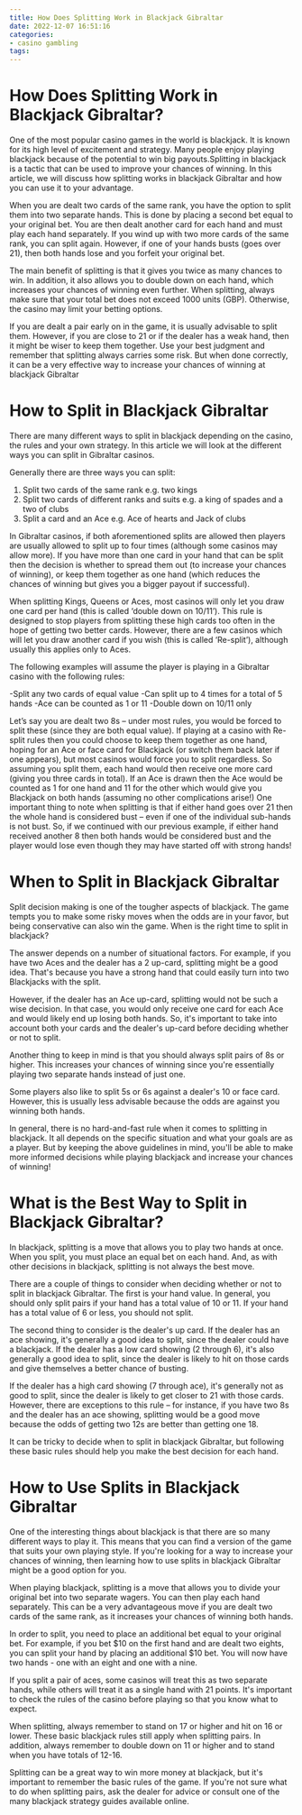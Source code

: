 ```yaml
---
title: How Does Splitting Work in Blackjack Gibraltar
date: 2022-12-07 16:51:16
categories:
- casino gambling
tags:
---
```



#  How Does Splitting Work in Blackjack Gibraltar?

One of the most popular casino games in the world is blackjack. It is known for its high level of excitement and strategy. Many people enjoy playing blackjack because of the potential to win big payouts.Splitting in blackjack is a tactic that can be used to improve your chances of winning. In this article, we will discuss how splitting works in blackjack Gibraltar and how you can use it to your advantage.

When you are dealt two cards of the same rank, you have the option to split them into two separate hands. This is done by placing a second bet equal to your original bet. You are then dealt another card for each hand and must play each hand separately. If you wind up with two more cards of the same rank, you can split again. However, if one of your hands busts (goes over 21), then both hands lose and you forfeit your original bet.

The main benefit of splitting is that it gives you twice as many chances to win. In addition, it also allows you to double down on each hand, which increases your chances of winning even further. When splitting, always make sure that your total bet does not exceed 1000 units (GBP). Otherwise, the casino may limit your betting options.

If you are dealt a pair early on in the game, it is usually advisable to split them. However, if you are close to 21 or if the dealer has a weak hand, then it might be wiser to keep them together. Use your best judgment and remember that splitting always carries some risk. But when done correctly, it can be a very effective way to increase your chances of winning at blackjack Gibraltar

#  How to Split in Blackjack Gibraltar 

There are many different ways to split in blackjack depending on the casino, the rules and your own strategy. In this article we will look at the different ways you can split in Gibraltar casinos. 

Generally there are three ways you can split: 

1) Split two cards of the same rank e.g. two kings
2) Split two cards of different ranks and suits e.g. a king of spades and a two of clubs
3) Split a card and an Ace e.g. Ace of hearts and Jack of clubs

In Gibraltar casinos, if both aforementioned splits are allowed then players are usually allowed to split up to four times (although some casinos may allow more). If you have more than one card in your hand that can be split then the decision is whether to spread them out (to increase your chances of winning), or keep them together as one hand (which reduces the chances of winning but gives you a bigger payout if successful). 

When splitting Kings, Queens or Aces, most casinos will only let you draw one card per hand (this is called ‘double down on 10/11’). This rule is designed to stop players from splitting these high cards too often in the hope of getting two better cards. However, there are a few casinos which will let you draw another card if you wish (this is called ‘Re-split’), although usually this applies only to Aces. 

The following examples will assume the player is playing in a Gibraltar casino with the following rules: 

-Split any two cards of equal value
-Can split up to 4 times for a total of 5 hands 
-Ace can be counted as 1 or 11 
-Double down on 10/11 only 

Let’s say you are dealt two 8s – under most rules, you would be forced to split these (since they are both equal value). If playing at a casino with Re-split rules then you could choose to keep them together as one hand, hoping for an Ace or face card for Blackjack (or switch them back later if one appears), but most casinos would force you to split regardless. So assuming you split them, each hand would then receive one more card (giving you three cards in total). If an Ace is drawn then the Ace would be counted as 1 for one hand and 11 for the other which would give you Blackjack on both hands (assuming no other complications arise!) 
One important thing to note when splitting is that if either hand goes over 21 then the whole hand is considered bust – even if one of the individual sub-hands is not bust. So, if we continued with our previous example, if either hand received another 8 then both hands would be considered bust and the player would lose even though they may have started off with strong hands!

#  When to Split in Blackjack Gibraltar 

Split decision making is one of the tougher aspects of blackjack. The game tempts you to make some risky moves when the odds are in your favor, but being conservative can also win the game. When is the right time to split in blackjack?

The answer depends on a number of situational factors. For example, if you have two Aces and the dealer has a 2 up-card, splitting might be a good idea. That's because you have a strong hand that could easily turn into two Blackjacks with the split.

However, if the dealer has an Ace up-card, splitting would not be such a wise decision. In that case, you would only receive one card for each Ace and would likely end up losing both hands. So, it's important to take into account both your cards and the dealer's up-card before deciding whether or not to split.

Another thing to keep in mind is that you should always split pairs of 8s or higher. This increases your chances of winning since you're essentially playing two separate hands instead of just one.

Some players also like to split 5s or 6s against a dealer's 10 or face card. However, this is usually less advisable because the odds are against you winning both hands.

In general, there is no hard-and-fast rule when it comes to splitting in blackjack. It all depends on the specific situation and what your goals are as a player. But by keeping the above guidelines in mind, you'll be able to make more informed decisions while playing blackjack and increase your chances of winning!

#  What is the Best Way to Split in Blackjack Gibraltar?

In blackjack, splitting is a move that allows you to play two hands at once. When you split, you must place an equal bet on each hand. And, as with other decisions in blackjack, splitting is not always the best move.

There are a couple of things to consider when deciding whether or not to split in blackjack Gibraltar. The first is your hand value. In general, you should only split pairs if your hand has a total value of 10 or 11. If your hand has a total value of 6 or less, you should not split.

The second thing to consider is the dealer's up card. If the dealer has an ace showing, it's generally a good idea to split, since the dealer could have a blackjack. If the dealer has a low card showing (2 through 6), it's also generally a good idea to split, since the dealer is likely to hit on those cards and give themselves a better chance of busting.

If the dealer has a high card showing (7 through ace), it's generally not as good to split, since the dealer is likely to get closer to 21 with those cards. However, there are exceptions to this rule – for instance, if you have two 8s and the dealer has an ace showing, splitting would be a good move because the odds of getting two 12s are better than getting one 18.

It can be tricky to decide when to split in blackjack Gibraltar, but following these basic rules should help you make the best decision for each hand.

#  How to Use Splits in Blackjack Gibraltar

One of the interesting things about blackjack is that there are so many different ways to play it. This means that you can find a version of the game that suits your own playing style. If you're looking for a way to increase your chances of winning, then learning how to use splits in blackjack Gibraltar might be a good option for you.

When playing blackjack, splitting is a move that allows you to divide your original bet into two separate wagers. You can then play each hand separately. This can be a very advantageous move if you are dealt two cards of the same rank, as it increases your chances of winning both hands.

In order to split, you need to place an additional bet equal to your original bet. For example, if you bet $10 on the first hand and are dealt two eights, you can split your hand by placing an additional $10 bet. You will now have two hands - one with an eight and one with a nine.

If you split a pair of aces, some casinos will treat this as two separate hands, while others will treat it as a single hand with 21 points. It's important to check the rules of the casino before playing so that you know what to expect.

When splitting, always remember to stand on 17 or higher and hit on 16 or lower. These basic blackjack rules still apply when splitting pairs. In addition, always remember to double down on 11 or higher and to stand when you have totals of 12-16.

Splitting can be a great way to win more money at blackjack, but it's important to remember the basic rules of the game. If you're not sure what to do when splitting pairs, ask the dealer for advice or consult one of the many blackjack strategy guides available online.